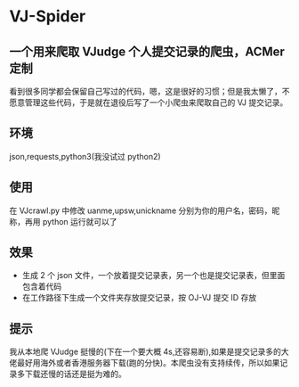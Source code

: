 # VJ-Spider

## 一个用来爬取 VJudge 个人提交记录的爬虫，ACMer 定制

看到很多同学都会保留自己写过的代码，嗯，这是很好的习惯；但是我太懒了，不愿意管理这些代码，于是就在退役后写了一个小爬虫来爬取自己的 VJ 提交记录。

## 环境

json,requests,python3(我没试过 python2)

## 使用

在 VJcrawl.py 中修改 uanme,upsw,unickname 分别为你的用户名，密码，昵称，再用 python 运行就可以了

## 效果

- 生成 2 个 json 文件，一个放着提交记录表，另一个也是提交记录表，但里面包含着代码
- 在工作路径下生成一个文件夹存放提交记录，按 OJ-VJ 提交 ID 存放

## 提示

我从本地爬 VJudge 挺慢的(下在一个要大概 4s,还容易断),如果是提交记录多的大佬最好用海外或者香港服务器下载(跑的分快)。本爬虫没有支持续传，所以如果记录多下载还慢的话还是挺为难的。
